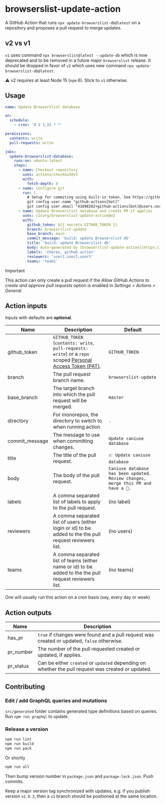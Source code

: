 # browserslist-update-action

A GitHub Action that runs `npx update-browserslist-db@latest` on a repository and proposes a pull request to merge updates.

## v2 vs v1

`v1` uses command `npx browserslist@latest --update-db` which is now deprecated and to be removed in a future major `browserslist` release. It should be dropped in favor of `v2` which uses new command `npx update-browserslist-db@latest`.

:warning: v2 requires at least Node 15 (`npm` 6). Stick to `v1` otherwise.

## Usage

```yaml
name: Update Browserslist database

on:
  schedule:
    - cron: '0 2 1,15 * *'

permissions:
  contents: write
  pull-requests: write

jobs:
  update-browserslist-database:
    runs-on: ubuntu-latest
    steps:
      - name: Checkout repository
        uses: actions/checkout@v3
        with:
          fetch-depth: 0
      - name: Configure git
        run: |
          # Setup for commiting using built-in token. See https://github.com/actions/checkout#push-a-commit-using-the-built-in-token
          git config user.name "github-actions[bot]"
          git config user.email "41898282+github-actions[bot]@users.noreply.github.com"
      - name: Update Browserslist database and create PR if applies
        uses: c2corg/browserslist-update-action@v2
        with:
          github_token: ${{ secrets.GITHUB_TOKEN }}
          branch: browserslist-update
          base_branch: main
          commit_message: 'build: update Browserslist db'
          title: 'build: update Browserslist db'
          body: Auto-generated by [browserslist-update-action](https://github.com/c2corg/browserslist-update-action/)
          labels: 'chores, github action'
          reviewers: 'user1,user2,user3'
          teams: 'team1'
```

> [!IMPORTANT]  
> This action can only create a pull request if the _Allow GitHub Actions to create and approve pull requests_ option is enabled in _Settings > Actions > General_.

## Action inputs

Inputs with defaults are **optional**.

| Name           | Description                                                                                                                                                                                               | Default                                                                           |
| -------------- | --------------------------------------------------------------------------------------------------------------------------------------------------------------------------------------------------------- | --------------------------------------------------------------------------------- |
| github_token   | `GITHUB_TOKEN` (`contents: write`, `pull-requests: write`) or a `repo` scoped [Personal Access Token (PAT)](https://docs.github.com/en/github/authenticating-to-github/creating-a-personal-access-token). | `GITHUB_TOKEN`                                                                    |
| branch         | The pull request branch name.                                                                                                                                                                             | `browserslist-update`                                                             |
| base_branch    | The target branch into which the pull request will be merged.                                                                                                                                             | `master`                                                                          |
| directory      | For monorepos, the directory to switch to when running action                                                                                                                                             | `.`                                                                               |
| commit_message | The message to use when committing changes.                                                                                                                                                               | `Update caniuse database`                                                         |
| title          | The title of the pull request.                                                                                                                                                                            | `📈 Update caniuse database`                                                      |
| body           | The body of the pull request.                                                                                                                                                                             | `Caniuse database has been updated. Review changes, merge this PR and have a 🍺.` |
| labels         | A comma separated list of labels to apply to the pull request.                                                                                                                                            | (no label)                                                                        |
| reviewers      | A comma separated list of users (either login or id) to be added to the the pull request reviewers list.                                                                                                  | (no users)                                                                        |
| teams          | A comma separated list of teams (either name or id) to be added to the the pull request reviewers list.                                                                                                   | (no teams)                                                                        |

One will usually run this action on a cron basis (say, every day or week)

## Action outputs

| Name      | Description                                                                                        |
| --------- | -------------------------------------------------------------------------------------------------- |
| has_pr    | `true` if changes were found and a pull request was created or updated, `false` otherwise.         |
| pr_number | The number of the pull requested created or updated, if applies.                                   |
| pr_status | Can be either `created` or `updated` depending on whether the pull request was created or updated. |

## Contributing

### Edit / add GraphQL queries and mutations

`src/generated` folder contains generated type definitions based on queries. Run `npm run graphql` to update.

### Release a version

```sh
npm run lint
npm run build
npm run pack
```

Or shortly

```sh
npm run all
```

Then bump version number in `package.json` and `package-lock.json`. Push commits.

Keep a major version tag synchronized with updates, e.g. if you publish version `v2.0.3`, then a `v2` branch should be positioned at the same location.
